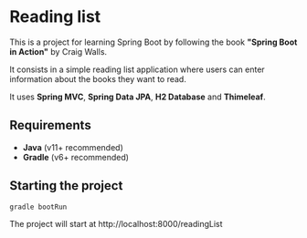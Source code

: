 # Reading list

This is a project for learning Spring Boot by following the book **"Spring Boot in Action"** by Craig Walls.

It consists in a simple reading list application where users can enter information about the books they want to read.

It uses **Spring MVC**, **Spring Data JPA**, **H2 Database** and **Thimeleaf**.

## Requirements

- **Java** (v11+ recommended)
- **Gradle** (v6+ recommended)

## Starting the project

`gradle bootRun`

The project will start at http://localhost:8000/readingList

